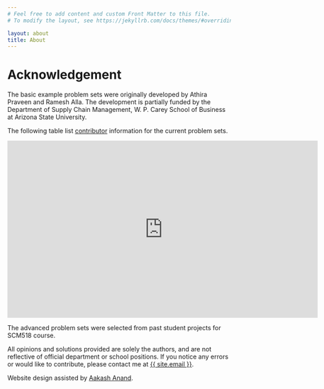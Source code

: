 ```yaml
---
# Feel free to add content and custom Front Matter to this file.
# To modify the layout, see https://jekyllrb.com/docs/themes/#overriding-theme-defaults

layout: about
title: About
---
```


# Acknowledgement 

The basic example problem sets were originally developed by Athira Praveen and Ramesh Alla. The development is partially funded by the Department of Supply Chain Management, W. P. Carey School of Business at Arizona State University.

The following table list <a href="https://arizonastateu-my.sharepoint.com/:x:/g/personal/ywang195_asurite_asu_edu/EavN7HbroL1Dm5tIqoF9usABDw6znfrd1NH6mhfQ4oDwyQ?e=EMkmxG">contributor</a> information for the current problem sets.

<iframe width="700" height="400" frameborder="0" scrolling="no" src="https://arizonastateu-my.sharepoint.com/personal/ywang195_asurite_asu_edu/_layouts/15/Doc.aspx?sourcedoc={76eccdab-a0eb-43bd-9b9b-48aa817dbac0}&action=embedview&ActiveCell='final_upload'!A1&Item='final_upload'!A1%3AF65&wdDownloadButton=True&wdInConfigurator=True"></iframe>

The advanced problem sets were selected from past student projects for SCM518 course. 

All opinions and solutions provided are solely the authors, and are not reflective of official department or school positions. If you notice any errors or would like to contribute, please contact me at <a class="u-email" href="mailto:{{ site.email }}">{{ site.email }}</a>.

Website design assisted by <a class="u-email" href="mailto:aanand45@asu.edu">Aakash Anand</a>.
